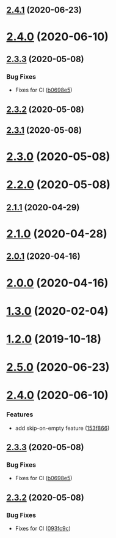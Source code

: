 ## [2.4.1](https://github.com/TriPSs/conventional-changelog-action/compare/v2.5.0...v2.4.1) (2020-06-23)



# [2.4.0](https://github.com/TriPSs/conventional-changelog-action/compare/v2.3.3...v2.4.0) (2020-06-10)



## [2.3.3](https://github.com/TriPSs/conventional-changelog-action/compare/v2.3.2...v2.3.3) (2020-05-08)


### Bug Fixes

* Fixes for CI ([b0698e5](https://github.com/TriPSs/conventional-changelog-action/commit/b0698e5e9b298cc4a6d95889e38638d8d6fd35fa))



## [2.3.2](https://github.com/TriPSs/conventional-changelog-action/compare/v2.3.1...v2.3.2) (2020-05-08)



## [2.3.1](https://github.com/TriPSs/conventional-changelog-action/compare/v2.3.0...v2.3.1) (2020-05-08)



# [2.3.0](https://github.com/TriPSs/conventional-changelog-action/compare/v2.2.0...v2.3.0) (2020-05-08)



# [2.2.0](https://github.com/TriPSs/conventional-changelog-action/compare/v2.1.1...v2.2.0) (2020-05-08)



## [2.1.1](https://github.com/TriPSs/conventional-changelog-action/compare/v2.1.0...v2.1.1) (2020-04-29)



# [2.1.0](https://github.com/TriPSs/conventional-changelog-action/compare/v2.0.1...v2.1.0) (2020-04-28)



## [2.0.1](https://github.com/TriPSs/conventional-changelog-action/compare/v2.0.0...v2.0.1) (2020-04-16)



# [2.0.0](https://github.com/TriPSs/conventional-changelog-action/compare/v1.3.0...v2.0.0) (2020-04-16)



# [1.3.0](https://github.com/TriPSs/conventional-changelog-action/compare/v1.2.0...v1.3.0) (2020-02-04)



# [1.2.0](https://github.com/TriPSs/conventional-changelog-action/compare/v0.0.1...v1.2.0) (2019-10-18)



# [2.5.0](https://github.com/TriPSs/conventional-changelog-action/compare/v2.4.0...v2.5.0) (2020-06-23)



# [2.4.0](https://github.com/TriPSs/conventional-changelog-action/compare/v2.3.3...v2.4.0) (2020-06-10)


### Features

* add skip-on-empty feature ([153f866](https://github.com/TriPSs/conventional-changelog-action/commit/153f866251ba4d7c33881dbf082bb1e17974e2a1))



## [2.3.3](https://github.com/TriPSs/conventional-changelog-action/compare/v2.3.2...v2.3.3) (2020-05-08)


### Bug Fixes

* Fixes for CI ([b0698e5](https://github.com/TriPSs/conventional-changelog-action/commit/b0698e5e9b298cc4a6d95889e38638d8d6fd35fa))



## [2.3.2](https://github.com/TriPSs/conventional-changelog-action/compare/v2.3.1...v2.3.2) (2020-05-08)


### Bug Fixes

* Fixes for CI ([093fc9c](https://github.com/TriPSs/conventional-changelog-action/commit/093fc9c7c21c99f362e43df6c572f02b0bf6fc8e))




